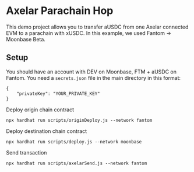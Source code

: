 # Axelar Parachain Hop

This demo project allows you to transfer aUSDC from one Axelar connected EVM 
to a parachain with xUSDC. In this example, we used Fantom -> Moonbase Beta.

## Setup

You should have an account with DEV on Moonbase, FTM + aUSDC on Fantom.
You need a `secrets.json` file in the main directory in this format:
```
{
    "privateKey": "YOUR_PRIVATE_KEY"
}
```

Deploy origin chain contract
```
npx hardhat run scripts/originDeploy.js --network fantom
```

Deploy destination chain contract
```
npx hardhat run scripts/deploy.js --network moonbase
```

Send transaction
```
npx hardhat run scripts/axelarSend.js --network fantom
```